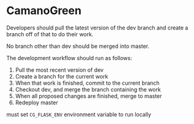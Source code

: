 # CamanoGreen

Developers should pull the latest version of the dev branch and create a branch off of that to do their work.

No branch other than dev should be merged into master.

The development workflow should run as follows:
1. Pull the most recent version of dev
2. Create a branch for the current work
3. When that work is finished, commit to the current branch
4. Checkout dev, and merge the branch containing the work
5. When all proposed changes are finished, merge to master
6. Redeploy master


must set `CG_FLASK_ENV` environment variable to run locally